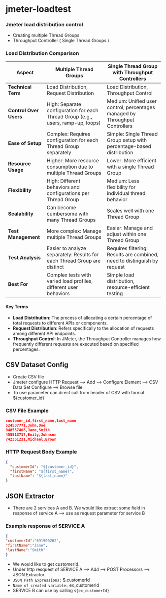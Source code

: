 # jmeter-loadtest

### Jmeter load distribution control
- Creating multiple Thread Groups
- Throughput Controller ( Single Thread Groups )

### Load Distribution Comparison

| **Aspect**                  | **Multiple Thread Groups**                                           | **Single Thread Group with Throughput Controllers**              |
|-----------------------------|-----------------------------------------------------------------------|-------------------------------------------------------------------|
| **Technical Term**          | Load Distribution, Request Distribution                              | Load Distribution, Throughput Control                            |
| **Control Over Users**      | High: Separate configuration for each Thread Group (e.g., users, ramp-up, loops) | Medium: Unified user control, percentages managed by Throughput Controllers |
| **Ease of Setup**           | Complex: Requires configuration for each Thread Group separately     | Simple: Single Thread Group setup with percentage-based distribution |
| **Resource Usage**          | Higher: More resource consumption due to multiple Thread Groups       | Lower: More efficient with a single Thread Group                  |
| **Flexibility**             | High: Different behaviors and configurations per Thread Group         | Medium: Less flexibility for individual thread behavior            |
| **Scalability**             | Can become cumbersome with many Thread Groups                        | Scales well with one Thread Group                                  |
| **Test Management**         | More complex: Manage multiple Thread Groups                          | Easier: Manage and adjust within one Thread Group                 |
| **Test Analysis**           | Easier to analyze separately: Results for each Thread Group are distinct | Requires filtering: Results are combined, need to distinguish by request |
| **Best For**                | Complex tests with varied load profiles, different user behaviors    | Simple load distribution, resource-efficient testing               |

#### Key Terms

- **Load Distribution**: The process of allocating a certain percentage of total requests to different APIs or components.
- **Request Distribution**: Refers specifically to the allocation of requests among different API endpoints.
- **Throughput Control**: In JMeter, the Throughput Controller manages how frequently different requests are executed based on specified percentages.


## CSV Dataset Config
* Create CSV file
* Jmeter configure HTTP Request --> Add --> Configure Element --> CSV Data Set Configure --> Browse file
* To use parameter can direct call from header of CSV with format ${customer_id}
### CSV File Example
```json
customer_id,first_name,last_name
524537771,John,Doe
048557408,Jane,Smith
455513717,Emily,Johnson
742351231,Michael,Brown
```
### HTTP Request Body Example
```json
{
  "customerId": "${customer_id}",
  "firstName": "${first_name}",
  "lastName": "${last_name}"
}
```

## JSON Extractor
* There are 2 services A and B. We would like extract some field in response of service A --> use as request parameter for service B
### Example response of SERVICE A
```json
{
"customerId":"691900262",
"firstName":"Jane",
"lastName":"Smith"
}
```
* We would like to get customerId.
* Under http resquest of SERVICE A --> Add --> POST Processors --> JSON Extractor
* `JSON Path Expressions:` $.customerId
* `Name of created variable:` ex_customerId
* SERVICE B can use by calling `${ex_customerId}`
